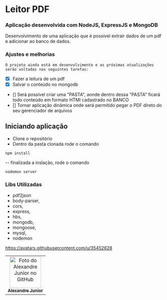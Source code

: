# Leitor PDF

### Aplicação desenvolvida com NodeJS, ExpressJS e MongoDB

Desenvolvimento de uma aplicação que é possível extrair dados de um pdf e adicionar ao banco de dados.

### Ajustes e melhorias
    O projeto ainda está em desenvolvimento e as próximas atualizações serão voltadas nas seguintes tarefas:
    
- [x] Fazer a leitura de um pdf
- [X] Salvar o conteúdo no mongodb
- []  Será possível criar uma "PASTA", aonde dentro dessa "PASTA" ficará todo conteúdo em formato HTMl cadastrado no BANCO
- []  Tornar aplicação  dinâmica onde será permitido pegar o PDF direto do seu gerenciador de arquivos

## Iniciando aplicação
- Clone o repositório
- Dentro da pasta clonada rode o comando

```
npm install
```

-- finalizada a inslação, rode o comando

```
nodemon server
```

### Libs Utilizadas

* pdf2json
* body-parser,
* cors,
* express,
* hbs,
* mongodb,
* mongoose,
* mysql,
* nodemon

https://avatars.githubusercontent.com/u/35452628

<table>
  <tr>
    <td align="center">
      <a href="#">
        <img src="https://avatars.githubusercontent.com/u/35452628" width="100px;" alt="Foto do Alexandre Junior no GitHub"/><br>
        <sub>
          <b>Alexandre Junior</b>
        </sub>
      </a>
    </td>
  </tr>
</table>